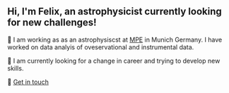 ## Hi, I'm Felix, an astrophysicist currently looking for new challenges!

🔭 I am working as as an astrophysiscst at [MPE](https://mpe.mpg.de) in Munich Germany. I have worked on data analyis of oveservational and instrumental data. 

🌱 I am currently looking for a change in career and trying to develop new skills.

💬 [Get in touch](https://www.linkedin.com/in/felix-widmann-ab045b141/)

<!--
**widmannf/widmannf** is a ✨ _special_ ✨ repository because its `README.md` (this file) appears on your GitHub profile.

Here are some ideas to get you started:

- 🔭 I’m currently working on ...
- 🌱 I’m currently learning ...
- 👯 I’m looking to collaborate on ...
- 🤔 I’m looking for help with ...
- 💬 Ask me about ...
- 📫 How to reach me: ...
- 😄 Pronouns: ...
- ⚡ Fun fact: ...
-->

